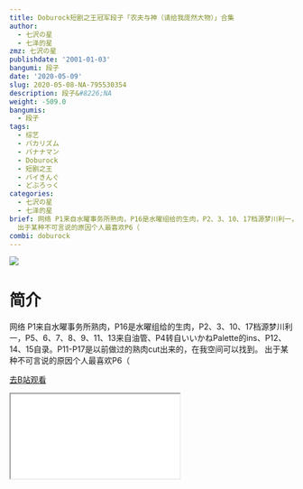 ```yaml
---
title: Doburock短剧之王冠军段子「农夫与神（请给我庞然大物）」合集
author:
  - 七沢の星
  - 七泽的星
zmz: 七沢の星
publishdate: '2001-01-03'
bangumi: 段子
date: '2020-05-09'
slug: 2020-05-08-NA-795530354
description: 段子&#8226;NA
weight: -509.0
bangumis:
  - 段子
tags:
  - 综艺
  - バカリズム
  - バナナマン
  - Doburock
  - 短剧之王
  - バイきんぐ
  - どぶろっく
categories:
  - 七沢の星
  - 七泽的星
brief: 网络 P1来自水曜事务所熟肉，P16是水曜组给的生肉，P2、3、10、17档源梦川利一，P5、6、7、8、9、11、13来自油管、P4转自いいかねPalette的ins、P12、14、15自录。P11-P17是以前做过的熟肉cut出来的，在我空间可以找到。
  出于某种不可言说的原因个人最喜欢P6（
combi: doburock
---
```

![](https://raw.githubusercontent.com/tcgriffith/owaraisite/master/static/tmpimg/cf068fd571c0d230cfc9456a9a9fe0bdeebc0180.jpg.480.jpg)
# 简介  
网络
P1来自水曜事务所熟肉，P16是水曜组给的生肉，P2、3、10、17档源梦川利一，P5、6、7、8、9、11、13来自油管、P4转自いいかねPalette的ins、P12、14、15自录。P11-P17是以前做过的熟肉cut出来的，在我空间可以找到。
出于某种不可言说的原因个人最喜欢P6（  

[去B站观看](https://www.bilibili.com/video/av795530354/)
<div class ="resp-container"><iframe class="testiframe" src="//player.bilibili.com/player.html?aid=795530354"", scrolling="no", allowfullscreen="true" > </iframe></div> 
